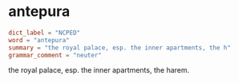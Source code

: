 # antepura

``` toml
dict_label = "NCPED"
word = "antepura"
summary = "the royal palace, esp. the inner apartments, the h"
grammar_comment = "neuter"
```

the royal palace, esp. the inner apartments, the harem.

